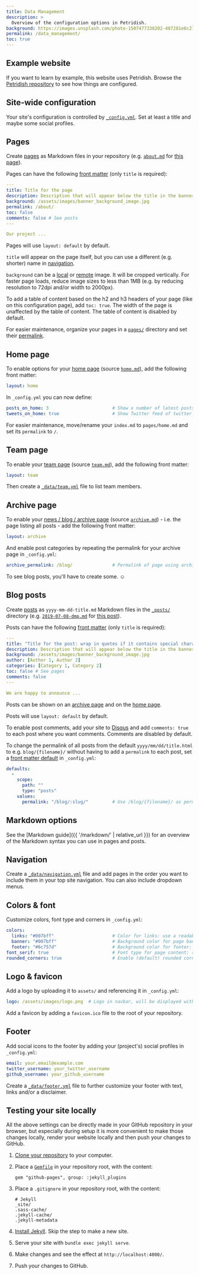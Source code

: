 ```yaml
---
title: Data Management
description: >
  Overview of the configuration options in Petridish.
background: https://images.unsplash.com/photo-1507477338202-487281e6c27e?ixid=MnwxMjA3fDB8MHxzZWFyY2h8MTkwfHxiaXJkc3xlbnwwfDB8MHx8&auto=format&fit=crop&crop=top&w=1200&h=600&q=80
permalink: /data_management/
toc: true
---
```


<!-- Links to the repository -->
[config]: https://raw.githubusercontent.com/peterdesmet/petridish/master/_config.yml
[pages_dir]: https://github.com/peterdesmet/petridish/tree/master/pages
[pages_about]: https://raw.githubusercontent.com/peterdesmet/petridish/master/pages/about.md
[pages_archive]: https://raw.githubusercontent.com/peterdesmet/petridish/master/pages/archive.md
[pages_home]: https://raw.githubusercontent.com/peterdesmet/petridish/master/pages/home.md
[pages_team]: https://raw.githubusercontent.com/peterdesmet/petridish/master/pages/team.md
[posts_dir]: https://github.com/peterdesmet/petridish/tree/master/_posts
[data_footer]: https://raw.githubusercontent.com/peterdesmet/petridish/master/_data/footer.yml
[data_navigation]: https://raw.githubusercontent.com/peterdesmet/petridish/master/_data/navigation.yml
[data_team]: https://raw.githubusercontent.com/peterdesmet/petridish/master/_data/team.yml
[posts_dmp]: https://raw.githubusercontent.com/peterdesmet/petridish/master/_posts/2019-07-08-dmp.md

## Example website

If you want to learn by example, this website uses Petridish. Browse the [Petridish repository](https://github.com/peterdesmet/petridish) to see how things are configured.

## Site-wide configuration

Your site's configuration is controlled by [`_config.yml`][config]. Set at least a title and maybe some social profiles.

## Pages

Create [pages](https://jekyllrb.com/docs/pages/) as Markdown files in your repository (e.g. [`about.md`][pages_about] for [this page](/about/)).

Pages can have the following [front matter](https://jekyllrb.com/docs/front-matter/) (only `title` is required):

```yml
---
title: Title for the page
description: Description that will appear below the title in the banner
background: /assets/images/banner_background_image.jpg
permalink: /about/
toc: false
comments: false # See posts
---

Our project ...

```

Pages will use `layout: default` by default.

`title` will appear on the page itself, but you can use a different (e.g. shorter) name in [navigation](#navigation).

`background` can be a [local][pages_home] or [remote][pages_about] image. It will be cropped vertically. For faster page loads, reduce image sizes to less than 1MB (e.g. by reducing resolution to 72dpi and/or width to 2000px).

To add a table of content based on the h2 and h3 headers of your page (like on this configuration page), add `toc: true`. The width of the page is unaffected by the table of content. The table of content is disabled by default.

For easier maintenance, organize your pages in a [`pages/`][pages_dir] directory and set their [permalink](https://jekyllrb.com/docs/permalinks/#front-matter).

## Home page

To enable options for your [home page](/) (source [`home.md`][pages_home]), add the following front matter:

```yml
layout: home
```

In `_config.yml` you can now define:

```yml
posts_on_home: 3                        # Show x number of latest posts on homepage, can be 0
tweets_on_home: true                    # Show Twitter feed of twitter_username on homepage
```

For easier maintenance, move/rename your `index.md` to `pages/home.md` and set its `permalink` to `/`.

## Team page

To enable your [team page](/team/) (source [`team.md`][pages_team]), add the following front matter:

```yml
layout: team
```

Then create a [`_data/team.yml`][data_team] file to list team members.

## Archive page

To enable your [news / blog / archive page](/blog/) (source [`archive.md`][pages_archive]) - i.e. the page listing all posts - add the following front matter:

```yml
layout: archive
```

And enable post categories by repeating the permalink for your archive page in  `_config.yml`:

```yml
archive_permalink: /blog/               # Permalink of page using archive.html layout, required when using post categories
```

To see blog posts, you'll have to create some. ☺️

## Blog posts

Create [posts](https://jekyllrb.com/docs/posts/) as `yyyy-mm-dd-title.md` Markdown files in the [`_posts/`][posts_dir] directory (e.g. [`2019-07-08-dmp.md`][posts_dmp] for [this post](/blog/2019/dmp/)).

Posts can have the following [front matter](https://jekyllrb.com/docs/front-matter/) (only `title` is required):

```yml
---
title: "Title for the post: wrap in quotes if it contains special characters"
description: Description that will appear below the title in the banner
background: /assets/images/banner_background_image.jpg
author: [Author 1, Author 2]
categories: [Category 1, Category 2]
toc: false # See pages
comments: false
---

We are happy to announce ...

```

Posts can be shown on an [archive page](#archive-page) and on the [home page](#home-page).

Posts will use `layout: default` by default.

To enable post comments, add your site to [Disqus](https://disqus.com/) and add `comments: true` to each post where you want comments. Comments are disabled by default.

To change the permalink of all posts from the default `yyyy/mm/dd/title.html` to e.g. `blog/{filename}/` without having to add a `permalink` to each post, set a [front matter default](https://jekyllrb.com/docs/step-by-step/09-collections/#front-matter-defaults) in `_config.yml`:

```yml
defaults:
  -
    scope:
      path: ""
      type: "posts"
    values:
      permalink: "/blog/:slug/"         # Use /blog/{filename}/ as permalink for all posts
```

## Markdown options

See the [Markdown guide]({{ '/markdown/' | relative_url }}) for an overview of the Markdown syntax you can use in pages and posts.

## Navigation

Create a [`_data/navigation.yml`][data_navigation] file and add pages in the order you want to include them in your top site navigation. You can also include dropdown menus.

## Colors & font

Customize colors, font type and corners in `_config.yml`:

```yml
colors:
  links: "#007bff"                      # Color for links: use a readable color that contrasts well with dark text
  banner: "#007bff"                     # Background color for page banners: use color that contrasts well with white
  footer: "#6c757d"                     # Background color for footer: use color that contrasts well with white
font_serif: true                        # Font type for page content: serif (default) or slightly smaller sans-serif
rounded_corners: true                   # Enable (default) rounded corners on boxes and buttons
```

## Logo & favicon

Add a logo by uploading it to `assets/` and referencing it in `_config.yml`:

```yml
logo: /assets/images/logo.png  # Logo in navbar, will be displayed with 30px height
```

Add a favicon by adding a `favicon.ico` file to the root of your repository.

## Footer

Add social icons to the footer by adding your (project's) social profiles in `_config.yml`:

```yml
email: your.email@example.com
twitter_username: your_twitter_username
github_username: your_github_username
```

Create a [`_data/footer.yml`][data_footer] file to further customize your footer with text, links and/or a disclaimer.

## Testing your site locally

All the above settings can be directly made in your GitHub repository in your browser, but especially during setup it is more convenient to make those changes locally, render your website locally and then push your changes to GitHub.

1. [Clone your repository](https://docs.github.com/en/repositories/creating-and-managing-repositories/cloning-a-repository) to your computer.
2. Place a [`Gemfile`](https://github.com/peterdesmet/petridish/blob/master/Gemfile) in your repository root, with the content:

    ```
    gem "github-pages", group: :jekyll_plugins
    ```

3. Place a `.gitignore` in your repository root, with the content:

    ```
    # Jekyll
    _site/
    .sass-cache/
    .jekyll-cache/
    .jekyll-metadata
    ```

4. [Install Jekyll](https://jekyllrb.com/docs/#instructions). Skip the step to make a new site.
5. Serve your site with `bundle exec jekyll serve`.
6. Make changes and see the effect at `http://localhost:4000/`.
7. Push your changes to GitHub.
